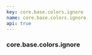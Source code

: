 ```yaml
---
key: core.base.colors.ignore
name: core.base.colors.ignore
api: true
---
```


### core.base.colors.ignore
